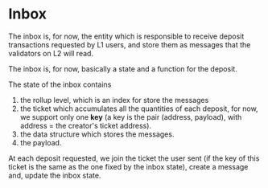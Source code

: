 # Inbox

The inbox is, for now, the entity which is responsible to receive deposit transactions requested by L1 users, and store them as messages that the validators on L2 will read.

The inbox is, for now, basically a state and a function for the deposit.

The state of the inbox contains 

1. the rollup level, which is an index for store the messages
2. the ticket which accumulates all the quantities of each deposit, for now, we support only one **key** (a key is the pair (address, payload), with address = the creator's ticket address).
3. the data structure which stores the messages.
4. the payload.

At each deposit requested, we join the ticket the user sent (if the key of this ticket is the same as the one fixed by the inbox state), create a message and, update the inbox state.